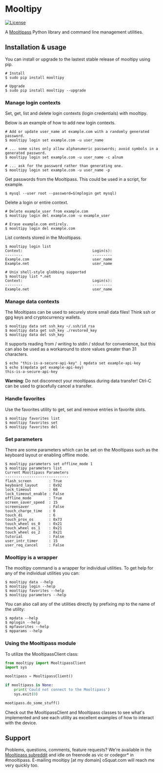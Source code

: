 # Mooltipy

[![License](https://img.shields.io/badge/license-GPLv3%2B-blue.svg)](http://www.gnu.org/licenses/gpl.html)

A [Mooltipass](http://themooltipass.com) Python library and command line
management utilities.


## Installation & usage
You can install or upgrade to the lastest stable release of mooltipy using pip.

```
# Install
$ sudo pip install mooltipy

# Upgrade
$ sudo pip install mooltipy --upgrade
```

### Manage login contexts
Set, get, list and delete login contexts (login credentials) with mooltipy.

Below is an example of how to add new login contexts.

```
# Add or update user_name at example.com with a randomly generated password.
$ mooltipy login set example.com -u user_name

# ... some sites only allow alphanumeric passwords; avoid symbols in a generated password.
$ mooltipy login set example.com -u user_name -c alnum

# ... ask for the password rather than generating one.
$ mooltipy login set example.com -u user_name -p
```

Get passwords from the Mooltipass. This could be used in a script, for example.

```
$ mysql --user root --password=$(mplogin get mysql)
```

Delete a login or entire context.

```
# Delete example_user from example.com
$ mooltipy login del example.com -u example_user

# Erase example.com entirely.
$ mooltipy login del example.com
```

List contexts stored in the Mooltipass.

```
$ mooltipy login list
Context:                                Login(s):
--------                                ---------
Example.com                             user_name
Example.net                             user_name

# Unix shell-style globbing supported
$ mooltipy list *.net
Context:                                Login(s):
--------                                ---------
Example.net                             user_name
```

### Manage data contexts
The Mooltipass can be used to securely store small data files! Think ssh or gpg
keys and cryptocurrency wallets.

```
$ mooltipy data set ssh_key ~/.ssh/id_rsa
$ mooltipy data get ssh_key ./restored_key
$ mooltipy data del ssh_key
```

It supports reading from / writing to stdin / stdout for convenience, but this
can also be used as a workaround to store values greater than 31 characters.

```
$ echo "this-is-a-secure-api-key" | mpdata set example-api-key
$ echo $(mpdata get example-api-key)
this-is-a-secure-api-key
```

**Warning**: Do not disconnect your mooltipass during data transfer! Ctrl-C can
be used to gracefully cancel a transfer.

### Handle favorites
Use the favorites utility to get, set and remove entries in favorite slots.

```
$ mooltipy favorites list
$ mooltipy favorites set
$ mooltipy favorites del
```

### Set parameters
There are some parameters which can be set on the Mooltipass such as the
keyboard layout or enabling offline mode.

```
$ mooltipy parameters set offline_mode 1
$ mooltipy parameters list
Current Mooltipass Parameters
-----------------------------
flash_screen        : True
keyboard_layout     : 0x92
lock_timeout        : 60
lock_timeout_enable : False
offline_mode        : True
screen_saver_speed  : 15
screensaver         : False
touch_charge_time   : 0
touch_di            : 6
touch_prox_os       : 0x73
touch_wheel os_0    : 0x21
touch_wheel os_1    : 0x21
touch_wheel os_2    : 0x21
tutorial            : False
user_intr_timer     : 15
user_req_cancel     : False
```

### Mooltipy is a wrapper
The mooltipy command is a wrapper for individual utilities. To get help for any
of the individual utilities you can:

```
$ mooltipy data --help
$ mooltipy login --help
$ mooltipy favorites --help
$ mooltipy parameters --help
```

You can also call any of the utilities directly by prefixing *mp* to the name
of the utility:

```
$ mpdata --help
$ mplogin --help
$ mpfavorites --help
$ mpparams --help
```

### Using the Mooltipass module
To utilize the MooltipassClient class:

```python
from mooltipy import MooltipassClient
import sys

mooltipass = MooltipassClient()

if mooltipass is None:
    print('Could not connect to the Mooltipass')
    sys.exit(0)

mootipass.do_some_stuff()
```

Check out the MooltipassClient and Mooltipass classes to see what's implemented
and see each utility as excellent examples of how to interact with the device.

## Support
Problems, questions, comments, feature requests? We're available in the
[Mooltipass subreddit](http://reddit.com/r/mooltipass) and idle on freenode
as vic or codegor* in #mooltipass. E-mailing mooltipy [at my domain] 
oSquat.com will reach me very quickly too.
